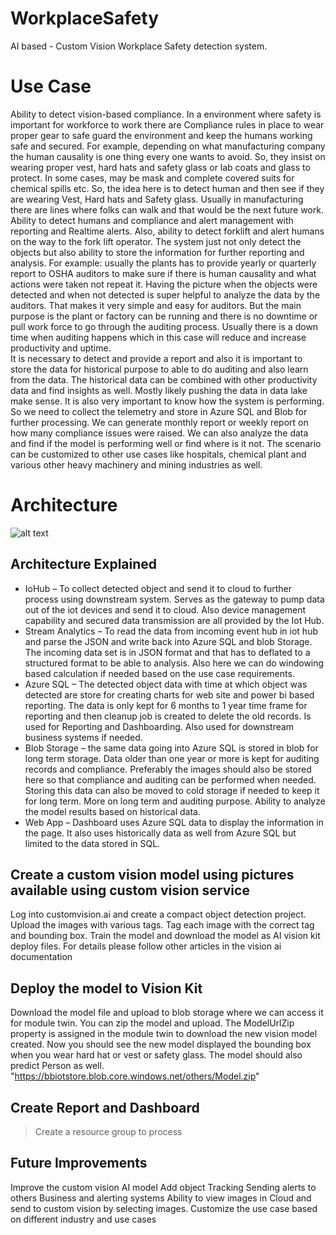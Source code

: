 # WorkplaceSafety
AI based - Custom Vision Workplace Safety detection system.

# Use Case
Ability to detect vision-based compliance. In a environment where safety is important for workforce to work there are Compliance rules in place to wear proper gear to safe guard the environment and keep the humans working safe and secured. For example, depending on what manufacturing company the human causality is one thing every one wants to avoid. So, they insist on wearing proper vest, hard hats and safety glass or lab coats and glass to protect. In some cases, may be mask and complete covered suits for chemical spills etc. So, the idea here is to detect human and then see if they are wearing Vest, Hard hats and Safety glass. Usually in manufacturing there are lines where folks can walk and that would be the next future work. Ability to detect humans and compliance and alert management with reporting and Realtime alerts. Also, ability to detect forklift and alert humans on the way to the fork lift operator. The system just not only detect the objects but also ability to store the information for further reporting and analysis.
For example: usually the plants has to provide yearly or quarterly report to OSHA auditors to make sure if there is human causality and what actions were taken not repeat it. Having the picture when the objects were detected and when not detected is super helpful to analyze the data by the auditors. That makes it very simple and easy for auditors. But the main purpose is the plant or factory can be running and there is no downtime or pull work force to go through the auditing process. Usually there is a down time when auditing happens which in this case will reduce and increase productivity and uptime.  
It is necessary to detect and provide a report and also it is important to store the data for historical purpose to able to do auditing and also learn from the data. The historical data can be combined with other productivity data and find insights as well. Mostly likely pushing the data in data lake make sense. It is also very important to know how the system is performing. So we need to collect the telemetry and store in Azure SQL and Blob for further processing. We can generate monthly report or weekly report on how many compliance issues were raised. We can also analyze the data and find if the model is performing well or find where is it not.
The scenario can be customized to other use cases like hospitals, chemical plant and various other heavy machinery and mining industries as well.

# Architecture
![alt text](https://github.com/balakreshnan/WorkplaceSafety/blob/master/WorkplaceSafetyarch.jpg "Architecture")

## Architecture Explained
- IoHub – To collect detected object and send it to cloud to further process using downstream system. Serves as the gateway to pump data out of the iot devices and send it to cloud. Also device management capability and secured data transmission are all provided by the Iot Hub.
- Stream Analytics – To read the data from incoming event hub in iot hub and parse the JSON and write back into Azure SQL and blob Storage. The incoming data set is in JSON format and that has to deflated to a structured format to be able to analysis. Also here we can do windowing based calculation if needed based on the use case requirements.
- Azure SQL – The detected object data with time at which object was detected are store for creating charts for web site and power bi based reporting. The data is only kept for 6 months to 1 year time frame for reporting and then cleanup job is created to delete the old records. Is used for Reporting and Dashboarding. Also used for downstream business systems if needed.
- Blob Storage – the same data going into Azure SQL is stored in blob for long term storage. Data older than one year or more is kept for auditing records and compliance. Preferably the images should also be stored here so that compliance and auditing can be performed when needed. Storing this data can also be moved to cold storage if needed to keep it for long term. More on long term and auditing purpose. Ability to analyze the model results based on historical data.
- Web App – Dashboard uses Azure SQL data to display the information in the page. It also uses historically data as well from Azure SQL but limited to the data stored in SQL.

## Create a custom vision model using pictures available using custom vision service
Log into customvision.ai and create a compact object detection project. 
Upload the images with various tags. 
Tag each image with the correct tag and bounding box. 
Train the model and download the model as AI vision kit deploy files.
For details please follow other articles in the vision ai documentation

## Deploy the model to Vision Kit
Download the model file and upload to blob storage where we can access it for module twin. 
You can zip the model and upload. 
The ModelUrlZip property is assigned in the module twin to download the new vision model created. Now you should see the new model displayed the bounding box when you wear hard hat or vest or safety glass. The model should also predict Person as well.
"https://bbiotstore.blob.core.windows.net/others/Model.zip"

## Create Report and Dashboard
> Create a resource group to process



## Future Improvements
Improve the custom vision AI model
Add object Tracking
Sending alerts to others Business and alerting systems
Ability to view images in Cloud and send to custom vision by selecting images.
Customize the use case based on different industry and use cases

